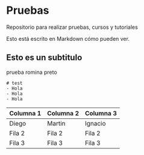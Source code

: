 # Pruebas
Repositorio para realizar pruebas, cursos y tutoriales

Esto está escrito en Markdown cómo pueden ver. 

## Esto es un subtitulo
prueba romina preto


``` 
# test 
- Hola
- Hola
- Hola
```

| Columna 1 | Columna 2 | Columna 3 |
|-----------|-----------|-----------|
| Diego | Martin | Ignacio |
| Fila 2 | Fila 2 | Fila 2 | 
| Fila 3 | Fila 3 | Fila 3 | 
